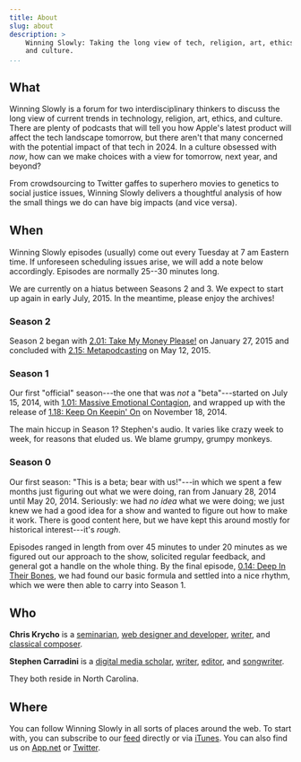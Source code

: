 ```yaml
---
title: About
slug: about
description: >
    Winning Slowly: Taking the long view of tech, religion, art, ethics,
    and culture.
...
```


## What

Winning Slowly is a forum for two interdisciplinary thinkers to discuss the long
view of current trends in technology, religion, art, ethics, and culture. There
are plenty of podcasts that will tell you how Apple's latest product will affect
the tech landscape tomorrow, but there aren't that many concerned with the
potential impact of that tech in 2024. In a culture obsessed with *now*, how can
we make choices with a view for tomorrow, next year, and beyond?

From crowdsourcing to Twitter gaffes to superhero movies to genetics to social
justice issues, Winning Slowly delivers a thoughtful analysis of how the small
things we do can have big impacts (and vice versa).

## When

Winning Slowly episodes (usually) come out every Tuesday at 7 am Eastern time.
If unforeseen scheduling issues arise, we will add a note below accordingly.
Episodes are normally 25--30 minutes long.

We are currently on a hiatus between Seasons 2 and 3. We expect to start up
again in early July, 2015. In the meantime, please enjoy the archives!

### Season 2

Season 2 began with  [2.01: Take My Money Please!][2.01] on January 27, 2015 and
concluded with [2.15: Metapodcasting][2.15] on May 12, 2015.

[2.01]: //www.winningslowly.org/2.01/
[2.15]: //www.winningslowly.org/2.15/

### Season 1

Our first "official" season---the one that was *not* a "beta"---started on July
15, 2014, with [1.01: Massive Emotional Contagion][1.01], and wrapped up with
the release of [1.18: Keep On Keepin' On][1.18] on November 18,
2014.

[1.01]: //www.winningslowly.org/1.01/
[1.18]: //www.winningslowly.org/1.18/

The main hiccup in Season 1? Stephen's audio. It varies like crazy week
to week, for reasons that eluded us. We blame grumpy, grumpy monkeys.

### Season 0

Our first season: "This is a beta; bear with us!"---in which we spent a few
months just figuring out what we were doing, ran from January 28, 2014 until May
20, 2014. Seriously: we had *no idea* what we were doing; we just knew we had a
good idea for a show and wanted to figure out how to make it work. There is good
content here, but we have kept this around mostly for historical interest---it's
*rough*.

Episodes ranged in length from over 45 minutes to under 20 minutes as we figured
out our approach to the show, solicited regular feedback, and general got a
handle on the whole thing. By the final episode, [0.14: Deep In Their Bones], we
had found our basic formula and settled into a nice rhythm, which we were then
able to carry into Season 1.

[0.14: Deep In Their Bones]: //www.winningslowly.org/0.14/

## Who

**Chris Krycho** is a [seminarian], [web designer and developer], [writer][ckc],
and [classical composer].

[seminarian]: //www.sebts.edu/ "Southeastern Baptist Theological Seminary"
[web designer and developer]: //represent.io/chriskrycho
[ckc]: //chriskrycho.com "chriskrycho.com"
[classical composer]: //soundcloud.com/chriskrycho

**Stephen Carradini** is a [digital media scholar], [writer][ic], [editor],
and [songwriter].

[digital media scholar]: //crdm.chass.ncsu.edu/students
    "Communication, Rhetoric, and Digital Media program, North Carolina State University"
[ic]: //independentclauses.com "Independent Clauses music blog"
[editor]: //stephencarradini.com "StephenCarradini.com"
[songwriter]: //themidnightsons.bandcamp.com "The Midnight Sons"

They both reside in North Carolina.

## Where

You can follow Winning Slowly in all sorts of places around the web. To start
with, you can subscribe to our [<i class="fa fa-fw fa-rss"></i>feed][feed]
directly or via [<i class="fa fa-fw fa-play-circle"></i>iTunes][iTunes]. You can
also find us on [<i class="fa fa-fw fa-adn"></i>App.net][adn] or
[<i class="fa fa-twitter"></i>Twitter][twitter].

[feed]: /feed.xml
[iTunes]: //itunes.apple.com/us/podcast/winning-slowly/id807603957?mt=2
[adn]: //alpha.app.net/winningslowly
[twitter]: //www.twitter.com/winningslowly
